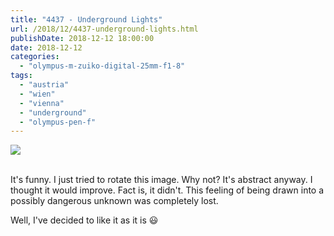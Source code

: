 ```yaml
---
title: "4437 - Underground Lights"
url: /2018/12/4437-underground-lights.html
publishDate: 2018-12-12 18:00:00
date: 2018-12-12
categories: 
  - "olympus-m-zuiko-digital-25mm-f1-8"
tags: 
  - "austria"
  - "wien"
  - "vienna"
  - "underground"
  - "olympus-pen-f"
---
```

<div class="container">
<div class="center"><a target="_blank" href="https://d25zfm9zpd7gm5.cloudfront.net/1200x1200/2017/20170925_110227_lr.jpg"><img class="webfeedsFeaturedVisual" src="https://d25zfm9zpd7gm5.cloudfront.net/0600x0600/2017/20170925_110227_lr.jpg" /></a></div>
</div>
<br />

It's funny. I just tried to rotate this image. Why not? It's
abstract anyway. I thought it would improve. Fact is, it didn't.
This feeling of being drawn into a possibly dangerous unknown was
completely lost.

Well, I've decided to like it as it is :smiley:
